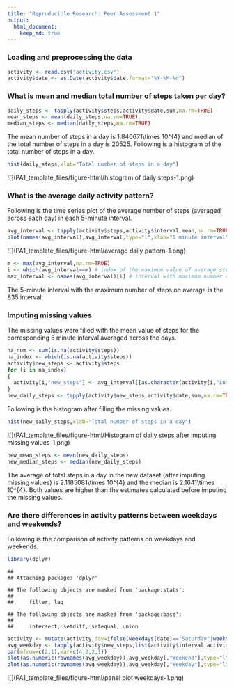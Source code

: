 ```yaml
---
title: "Reproducible Research: Peer Assessment 1"
output: 
  html_document:
    keep_md: true
---
```


### Loading and preprocessing the data


```r
activity <- read.csv("activity.csv")
activity$date <- as.Date(activity$date,format="%Y-%M-%d")
```
### What is mean and median total number of steps taken per day?

```r
daily_steps <- tapply(activity$steps,activity$date,sum,na.rm=TRUE)
mean_steps <- mean(daily_steps,na.rm=TRUE)
median_steps <- median(daily_steps,na.rm=TRUE)
```
The mean number of steps in a day is 1.840671\times 10^{4} and median of the total number of steps in a day is 20525.
Following is a histogram of the total number of steps in a day.

```r
hist(daily_steps,xlab="Total number of steps in a day")
```

![](PA1_template_files/figure-html/histogram of daily steps-1.png)<!-- -->

### What is the average daily activity pattern?

Following is the time series plot of the average number of steps (averaged across each day) in each 5-minute interval.

```r
avg_interval <- tapply(activity$steps,activity$interval,mean,na.rm=TRUE)
plot(names(avg_interval),avg_interval,type="l",xlab="5 minute interval",ylab="Average number of steps")
```

![](PA1_template_files/figure-html/average daily pattern-1.png)<!-- -->


```r
m <- max(avg_interval,na.rm=TRUE)
i <- which(avg_interval==m) # index of the maximum value of average steps
max_interval <- names(avg_interval)[i] # interval with maximum number of average steps
```
The 5-minute interval with the maximum number of steps on average is the 835 interval.

### Imputing missing values
The missing values were filled with the mean value of steps for the corresponding 5 minute interval averaged across the days.

```r
na_num <- sum(is.na(activity$steps))
na_index <- which(is.na(activity$steps))
activity$new_steps <- activity$steps
for (i in na_index)
{
  activity[i,"new_steps"] <- avg_interval[[as.character(activity[i,"interval"])]]
}
new_daily_steps <- tapply(activity$new_steps,activity$date,sum,na.rm=TRUE)
```
Following is the histogram after filling the missing values.

```r
hist(new_daily_steps,xlab="Total number of steps in a day")
```

![](PA1_template_files/figure-html/Histogram of daily steps after imputing missing values-1.png)<!-- -->


```r
new_mean_steps <- mean(new_daily_steps)
new_median_steps <- median(new_daily_steps)
```
The average of total steps in a day in the new dataset (after imputing missing values) is 2.1185081\times 10^{4} and the median is 2.1641\times 10^{4}.
Both values are higher than the estimates calculated before imputing the missing values.

### Are there differences in activity patterns between weekdays and weekends?
Following is the comparison of activity patterns on weekdays and weekends.

```r
library(dplyr)
```

```
## 
## Attaching package: 'dplyr'
```

```
## The following objects are masked from 'package:stats':
## 
##     filter, lag
```

```
## The following objects are masked from 'package:base':
## 
##     intersect, setdiff, setequal, union
```

```r
activity <- mutate(activity,day=ifelse(weekdays(date)=="Saturday"|weekdays(date)=="Sunday","Weekend","Weekday"))
avg_weekday <- tapply(activity$new_steps,list(activity$interval,activity$day),mean)
par(mfrow=c(2,1),mar=c(4,2,2,1))
plot(as.numeric(rownames(avg_weekday)),avg_weekday[,"Weekend"],type="l",xlab="5-minute interval",ylab="Number of steps",main="Weekend")
plot(as.numeric(rownames(avg_weekday)),avg_weekday[,"Weekday"],type="l",xlab="5-minute interval",ylab="Number of steps",main="Weekday")
```

![](PA1_template_files/figure-html/panel plot weekdays-1.png)<!-- -->
